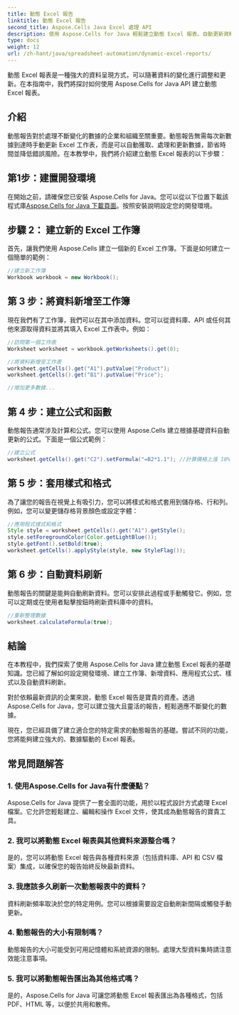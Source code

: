 ```yaml
---
title: 動態 Excel 報告
linktitle: 動態 Excel 報告
second_title: Aspose.Cells Java Excel 處理 API
description: 使用 Aspose.Cells for Java 輕鬆建立動態 Excel 報表。自動更新資料、套用格式並節省時間。
type: docs
weight: 12
url: /zh-hant/java/spreadsheet-automation/dynamic-excel-reports/
---
```


動態 Excel 報表是一種強大的資料呈現方式，可以隨著資料的變化進行調整和更新。在本指南中，我們將探討如何使用 Aspose.Cells for Java API 建立動態 Excel 報表。 

## 介紹

動態報告對於處理不斷變化的數據的企業和組織至關重要。動態報告無需每次新數據到達時手動更新 Excel 工作表，而是可以自動獲取、處理和更新數據，節省時間並降低錯誤風險。在本教學中，我們將介紹建立動態 Excel 報表的以下步驟：

## 第1步：建置開發環境

在開始之前，請確保您已安裝 Aspose.Cells for Java。您可以從以下位置下載該程式庫[Aspose.Cells for Java 下載頁面](https://releases.aspose.com/cells/java/)。按照安裝說明設定您的開發環境。

## 步驟 2： 建立新的 Excel 工作簿

首先，讓我們使用 Aspose.Cells 建立一個新的 Excel 工作簿。下面是如何建立一個簡單的範例：

```java
//建立新工作簿
Workbook workbook = new Workbook();
```

## 第 3 步：將資料新增至工作簿

現在我們有了工作簿，我們可以在其中添加資料。您可以從資料庫、API 或任何其他來源取得資料並將其填入 Excel 工作表中。例如：

```java
//訪問第一個工作表
Worksheet worksheet = workbook.getWorksheets().get(0);

//將資料新增至工作表
worksheet.getCells().get("A1").putValue("Product");
worksheet.getCells().get("B1").putValue("Price");

//增加更多數據...
```

## 第 4 步：建立公式和函數

動態報告通常涉及計算和公式。您可以使用 Aspose.Cells 建立根據基礎資料自動更新的公式。下面是一個公式範例：

```java
//建立公式
worksheet.getCells().get("C2").setFormula("=B2*1.1"); //計算價格上漲 10%
```

## 第 5 步：套用樣式和格式

為了讓您的報告在視覺上有吸引力，您可以將樣式和格式套用到儲存格、行和列。例如，您可以變更儲存格背景顏色或設定字體：

```java
//應用程式樣式和格式
Style style = worksheet.getCells().get("A1").getStyle();
style.setForegroundColor(Color.getLightBlue());
style.getFont().setBold(true);
worksheet.getCells().applyStyle(style, new StyleFlag());
```

## 第 6 步：自動資料刷新

動態報告的關鍵是能夠自動刷新資料。您可以安排此過程或手動觸發它。例如，您可以定期或在使用者點擊按鈕時刷新資料庫中的資料。

```java
//重新整理數據
worksheet.calculateFormula(true);
```

## 結論

在本教程中，我們探索了使用 Aspose.Cells for Java 建立動態 Excel 報表的基礎知識。您已經了解如何設定開發環境、建立工作簿、新增資料、應用程式公式、樣式以及自動資料刷新。

對於依賴最新資訊的企業來說，動態 Excel 報告是寶貴的資產。透過 Aspose.Cells for Java，您可以建立強大且靈活的報告，輕鬆適應不斷變化的數據。

現在，您已經具備了建立適合您的特定需求的動態報告的基礎。嘗試不同的功能，您將能夠建立強大的、數據驅動的 Excel 報表。


## 常見問題解答

### 1. 使用Aspose.Cells for Java有什麼優點？

Aspose.Cells for Java 提供了一套全面的功能，用於以程式設計方式處理 Excel 檔案。它允許您輕鬆建立、編輯和操作 Excel 文件，使其成為動態報告的寶貴工具。

### 2. 我可以將動態 Excel 報表與其他資料來源整合嗎？

是的，您可以將動態 Excel 報告與各種資料來源（包括資料庫、API 和 CSV 檔案）集成，以確保您的報告始終反映最新資料。

### 3. 我應該多久刷新一次動態報表中的資料？

資料刷新頻率取決於您的特定用例。您可以根據需要設定自動刷新間隔或觸發手動更新。

### 4. 動態報告的大小有限制嗎？

動態報告的大小可能受到可用記憶體和系統資源的限制。處理大型資料集時請注意效能注意事項。

### 5. 我可以將動態報告匯出為其他格式嗎？

是的，Aspose.Cells for Java 可讓您將動態 Excel 報表匯出為各種格式，包括 PDF、HTML 等，以便於共用和散佈。
